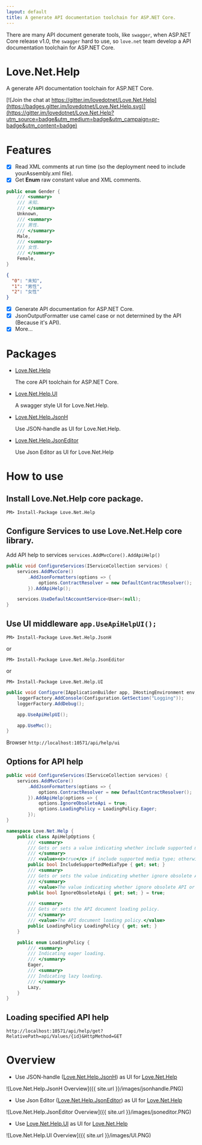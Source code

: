 ```yaml
---
layout: default
title: A generate API documentation toolchain for ASP.NET Core.
---
```


There are many API document generate tools, like `swagger`, when ASP.NET Core release v1.0, the `swagger` hard to use, so `love.net` team
develop a API documentation toolchain for ASP.NET Core.

# Love.Net.Help

A generate API documentation toolchain for ASP.NET Core. 

[![Join the chat at https://gitter.im/lovedotnet/Love.Net.Help](https://badges.gitter.im/lovedotnet/Love.Net.Help.svg)](https://gitter.im/lovedotnet/Love.Net.Help?utm_source=badge&utm_medium=badge&utm_campaign=pr-badge&utm_content=badge) 

# Features
- [x] Read XML comments at run time (so the deployment need to include yourAssembly.xml file).
- [x] Get **Enum** raw constant value and XML comments.

```csharp
public enum Gender {
    /// <summary>
    /// 未知.
    /// </summary>
    Unknown,
    /// <summary>
    /// 男性.
    /// </summary>
    Male,
    /// <summary>
    /// 女性.
    /// </summary>
    Female,
}
```
    
```json
{
  "0": "未知", 
  "1": "男性", 
  "2": "女性"
}
```
- [x] Generate API documentation for ASP.NET Core.
- [x] JsonOutputFormatter use camel case or not determined by the API (Because it's API).
- [x] More...

# Packages
- [Love.Net.Help](https://www.nuget.org/packages/Love.Net.Help/1.0.0)

    The core API toolchain for ASP.NET Core.

- [Love.Net.Help.UI](https://www.nuget.org/packages/Love.Net.Help.UI/1.0.0)

    A swagger style UI for Love.Net.Help.

- [Love.Net.Help.JsonH](https://www.nuget.org/packages/Love.Net.Help.JsonH/1.0.0)

    Use JSON-handle as UI for Love.Net.Help.

- [Love.Net.Help.JsonEditor](https://www.nuget.org/packages/Love.Net.Help.JsonEditor/1.0.0)

    Use Json Editor as UI for Love.Net.Help

# How to use

## Install **Love.Net.Help** core package.

`PM> Install-Package Love.Net.Help`

## Configure Services to use **Love.Net.Help** core library.

Add API help to services `services.AddMvcCore().AddApiHelp()`

```csharp
public void ConfigureServices(IServiceCollection services) {
    services.AddMvcCore()
        .AddJsonFormatters(options => {
            options.ContractResolver = new DefaultContractResolver();
        }).AddApiHelp();

    services.UseDefaultAccountService<User>(null);
}
```

## Use UI middleware  `app.UseApiHelpUI();`

`PM> Install-Package Love.Net.Help.JsonH`

or

`PM> Install-Package Love.Net.Help.JsonEditor`

or

`PM> Install-Package Love.Net.Help.UI`

```csharp
public void Configure(IApplicationBuilder app, IHostingEnvironment env, ILoggerFactory loggerFactory) {
    loggerFactory.AddConsole(Configuration.GetSection("Logging"));
    loggerFactory.AddDebug();

    app.UseApiHelpUI();

    app.UseMvc();
}
```

Browser `http://localhost:10571/api/help/ui`

## Options for API help

```csharp
public void ConfigureServices(IServiceCollection services) {
    services.AddMvcCore()
        .AddJsonFormatters(options => {
            options.ContractResolver = new DefaultContractResolver();
        }).AddApiHelp(options => {
            options.IgnoreObsoleteApi = true;
            options.LoadingPolicy = LoadingPolicy.Eager;
        });
}
```

```csharp
namespace Love.Net.Help {
    public class ApiHelpOptions {
        /// <summary>
        /// Gets or sets a value indicating whether include supported media type.
        /// </summary>
        /// <value><c>true</c> if include supported media type; otherwise, <c>false</c>.</value>
        public bool IncludeSupportedMediaType { get; set; }
        /// <summary>
        /// Gets or sets the value indicating whether ignore obsolete API or not.
        /// </summary>
        /// <value>The value indicating whether ignore obsolete API or not.</value>
        public bool IgnoreObsoleteApi { get; set; } = true;

        /// <summary>
        /// Gets or sets the API document loading policy.
        /// </summary>
        /// <value>The API document loading policy.</value>
        public LoadingPolicy LoadingPolicy { get; set; }
    }

    public enum LoadingPolicy {
        /// <summary>
        /// Indicating eager loading.
        /// </summary>
        Eager,
        /// <summary>
        /// Indicating lazy loading.
        /// </summary>
        Lazy,
    }
}
```

## Loading specified API help

```
http://localhost:10571/api/help/get?RelativePath=api/Values/{id}&HttpMethod=GET
```

# Overview

- Use JSON-handle ([Love.Net.Help.JsonH](https://www.nuget.org/packages/Love.Net.Help.JsonH/1.0.0)) as UI for [Love.Net.Help](https://www.nuget.org/packages/Love.Net.Help/1.0.0)

![Love.Net.Help.JsonH Overview]({{ site.url }}/images/jsonhandle.PNG)

- Use Json Editor ([Love.Net.Help.JsonEditor](https://www.nuget.org/packages/Love.Net.Help.JsonEditor/1.0.0)) as UI for [Love.Net.Help](https://www.nuget.org/packages/Love.Net.Help/1.0.0)

![Love.Net.Help.JsonEditor Overview]({{ site.url }}/images/jsoneditor.PNG)

- Use [Love.Net.Help.UI](https://www.nuget.org/packages/Love.Net.Help.UI/1.0.0) as UI for [Love.Net.Help](https://www.nuget.org/packages/Love.Net.Help/1.0.0)

![Love.Net.Help.UI Overview]({{ site.url }}/images/UI.PNG)